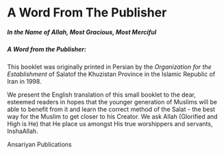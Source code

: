 A Word From The Publisher
=========================

##### In the Name of Allah, Most Gracious, Most Merciful

##### A Word from the Publisher:

This booklet was originally printed in Persian by the *Organization for
the Establishment* of Salatof the Khuzistan Province in the Islamic
Republic of Iran in 1998.

We present the English translation of this small booklet to the dear,
esteemed readers in hopes that the younger generation of Muslims will be
able to benefit from it and learn the correct method of the Salat - the
best way for the Muslim to get closer to his Creator. We ask Allah
(Glorified and High is He) that He place us amongst His true worshippers
and servants, InshaAllah.

Ansariyan Publications
